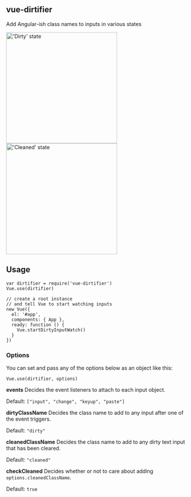 ## vue-dirtifier

Add Angular-ish class names to inputs in various states

<img src="https://cloud.githubusercontent.com/assets/4107518/16535704/8805ce7e-3fb7-11e6-964e-5f0261d53b55.png" width="300px" title="'Dirty' state" alt="'Dirty' state">
<img src="https://cloud.githubusercontent.com/assets/4107518/16535705/880dfe1e-3fb7-11e6-8012-6a28887fae72.png" width="300px" title="'Cleaned' state" alt="'Cleaned' state">

## Usage

```
var dirtifier = require('vue-dirtifier')
Vue.use(dirtifier)

// create a root instance
// and tell Vue to start watching inputs
new Vue({
  el: '#app',
  components: { App },
  ready: function () {
    Vue.startDirtyInputWatch()
  }
})
```

### Options

You can set and pass any of the options below as an object like this:

```
Vue.use(dirtifier, options)
```

**events**
Decides the event listeners to attach to each input object.

Default: `["input", "change", "keyup", "paste"]`

**dirtyClassName**
Decides the class name to add to any input after one of the event triggers.

Default: `"dirty"`

**cleanedClassName**
Decides the class name to add to any dirty text input that has been cleared.

Default: `"cleaned"`

**checkCleaned**
Decides whether or not to care about adding `options.cleanedClassName`.

Default: `true`
